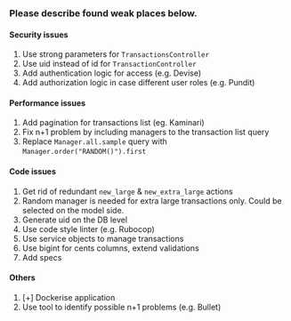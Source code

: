 ### Please describe found weak places below.

#### Security issues

1. Use strong parameters for `TransactionsController`
2. Use uid instead of id for `TransactionController`
3. Add authentication logic for access (e.g. Devise)
4. Add authorization logic in case different user roles (e.g. Pundit)

#### Performance issues

1. Add pagination for transactions list (eg. Kaminari)
2. Fix n+1 problem by including managers to the transaction list query
3. Replace `Manager.all.sample` query with `Manager.order("RANDOM()").first`

#### Code issues

1. Get rid of redundant `new_large` & `new_extra_large` actions
2. Random manager is needed for extra large transactions only. Could be selected on the model side.
3. Generate uid on the DB level
4. Use code style linter (e.g. Rubocop)
5. Use service objects to manage transactions
6. Use bigint for cents columns, extend validations
7. Add specs

#### Others

1. [+] Dockerise application
2. Use tool to identify possible n+1 problems (e.g. Bullet)

